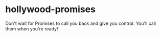 # hollywood-promises
Don't wait for Promises to call you back and give you control. You'll call them when you're ready!
